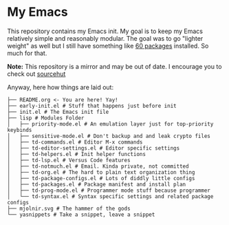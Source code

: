 # My Emacs

This repository contains my Emacs init. My goal is to keep my Emacs relatively simple and reasonably modular. The goal was to go "lighter weight" as well but I still have something like [60 packages](./lisp/td-packages.el) installed. So much for that.

**Note:** This repository is a mirror and may be out of date.  I encourage you
to check out [sourcehut](https://git.sr.ht/~trevdev/emacs.d)

Anyway, here how things are laid out:

```shell
├── README.org <- You are here! Yay!
├── early-init.el # Stuff that happens just before init
├── init.el # The Emacs init file
├── lisp # Modules Folder
│   ├── priority-mode.el # An emulation layer just for top-priority keybinds
│   ├── sensitive-mode.el # Don't backup and and leak crypto files
│   ├── td-commands.el # Editor M-x commands
│   ├── td-editor-settings.el # Editor specific settings
│   ├── td-helpers.el # Init helper functions
│   ├── td-lsp.el # Versus Code features
│   ├── td-notmuch.el # Email. Kinda private, not committed
│   ├── td-org.el # The hard to plain text organization thing
│   ├── td-package-configs.el # Lots of diddly little configs
│   ├── td-packages.el # Package manifest and install plan
│   ├── td-prog-mode.el # Programmer mode stuff because programmer
│   └── td-syntax.el # Syntax specific settings and related package configs
├── mjolnir.svg # The hammer of the gods
└── yasnippets # Take a snippet, leave a snippet
```
